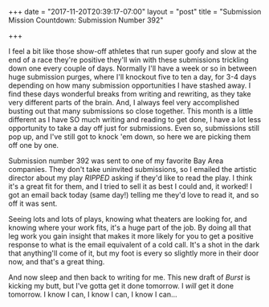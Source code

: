 +++
date = "2017-11-20T20:39:17-07:00"
layout = "post"
title = "Submission Mission Countdown: Submission Number 392"

+++

I feel a bit like those show-off athletes that run super goofy and slow at the end of a race they're positive they'll win with these submissions trickling down one every couple of days. Normally I'll have a week or so in between huge submission purges, where I'll knockout five to ten a day, for 3-4 days depending on how many submission opportunities I have stashed away. I find these days wonderful breaks from writing and rewriting, as they take very different parts of the brain. And, I always feel very accomplished busting out that many submissions so close together. This month is a little different as I have SO much writing and reading to get done, I have a lot less opportunity to take a day off just for submissions. Even so, submissions still pop up, and I've still got to knock 'em down, so here we are picking them off one by one.

Submission number 392 was sent to one of my favorite Bay Area companies. They don't take uninvited submissions, so I emailed the artistic director about my play *RIPPED* asking if they'd like to read the play. I think it's a great fit for them, and I tried to sell it as best I could and, it worked! I got an email back today (same day!) telling me they'd love to read it, and so off it was sent. 

Seeing lots and lots of plays, knowing what theaters are looking for, and knowing where your work fits, it's a huge part of the job. By doing all that leg work you gain insight that makes it more likely for you to get a positive response to what is the email equivalent of a cold call. It's a shot in the dark that anything'll come of it, but my foot is every so slightly more in their door now, and that's a great thing.

And now sleep and then back to writing for me. This new draft of *Burst* is kicking my butt, but I've gotta get it done tomorrow. I *will* get it done tomorrow. I know I can, I know I can, I know I can...